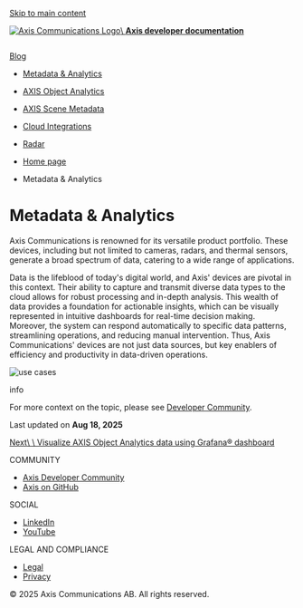 [Skip to main content](https://developer.axis.com/analytics/#__docusaurus_skipToContent_fallback)

[![Axis Communications Logo](https://developer.axis.com/img/axis-logo.svg)\\
**Axis developer documentation**](https://developer.axis.com/)

```

```

[Blog](https://developer.axis.com/blog/)

- [Metadata & Analytics](https://developer.axis.com/analytics/)
- [AXIS Object Analytics](https://developer.axis.com/analytics/#)

- [AXIS Scene Metadata](https://developer.axis.com/analytics/axis-scene-metadata/)

- [Cloud Integrations](https://developer.axis.com/analytics/#)

- [Radar](https://developer.axis.com/analytics/#)


- [Home page](https://developer.axis.com/)
- Metadata & Analytics

# Metadata & Analytics

Axis Communications is renowned for its versatile product portfolio. These devices, including but not limited to cameras, radars, and thermal sensors, generate a broad spectrum of data, catering to a wide range of applications.

Data is the lifeblood of today's digital world, and Axis' devices are pivotal in this context. Their ability to capture and transmit diverse data types to the cloud allows for robust processing and in-depth analysis. This wealth of data provides a foundation for actionable insights, which can be visually represented in intuitive dashboards for real-time decision making. Moreover, the system can respond automatically to specific data patterns, streamlining operations, and reducing manual intervention. Thus, Axis Communications' devices are not just data sources, but key enablers of efficiency and productivity in data-driven operations.

![use cases](https://developer.axis.com/assets/images/index.use-cases-e022c6cb710fcf6054ae4b963a0eb4da.png)

info

For more context on the topic, please see [Developer Community](https://www.axis.com/developer-community/analytics).

Last updated on **Aug 18, 2025**

[Next\\
\\
Visualize AXIS Object Analytics data using Grafana® dashboard](https://developer.axis.com/analytics/axis-object-analytics/how-to-guides/visualize-axis-object-analytics-data-using-grafana-dashboard/)

COMMUNITY

- [Axis Developer Community](https://axis.com/developer-community)
- [Axis on GitHub](https://github.com/AxisCommunications)

SOCIAL

- [LinkedIn](https://www.linkedin.com/company/axis-communications)
- [YouTube](https://www.youtube.com/@AxisCommunications)

LEGAL AND COMPLIANCE

- [Legal](https://www.axis.com/legal)
- [Privacy](https://www.axis.com/privacy)

© 2025 Axis Communications AB. All rights reserved.